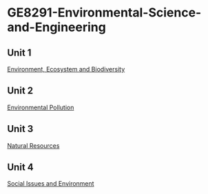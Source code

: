 # GE8291-Environmental-Science-and-Engineering

## Unit 1
[Environment, Ecosystem and Biodiversity](https://docs.google.com/presentation/d/1zSor5URwdwExwcG90X8xHdDTvAu5DXOhu2VsWc4r1sk/edit?usp=sharing)

## Unit 2
[Environmental Pollution](https://docs.google.com/presentation/d/1-beodMjAziBx5KMIm3NtE1z85sAIiY_A_Jag1oij4TY/edit?usp=sharing)

## Unit 3
[Natural Resources](https://docs.google.com/presentation/d/1s2gHUtZ7cswubjfkw7IbjHnIuNU233W2NvfNAjZQ3ak/edit?usp=sharing)

## Unit 4
[Social Issues and Environment](https://docs.google.com/presentation/d/1NQ4quS__Jh5isBW8ufQAiZwvCMnRkn5vFaXwVaP8mys/edit?usp=sharing)
